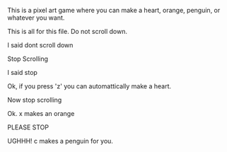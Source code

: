This is a pixel art game where you can make a heart, orange, penguin, or whatever you want.



This is all for this file. Do not scroll down.




























I said dont scroll down


























Stop Scrolling

























I said stop

























Ok, if you press 'z' you can automattically make a heart. 


Now stop scrolling
































Ok. x makes an orange


































PLEASE STOP

























UGHHH! c makes a penguin for you.
